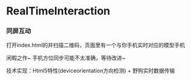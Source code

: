 # RealTimeInteraction

### 同屏互动<br/>
打开index.html的并扫描二维码，页面里有一个与你手机实时对应的模型手机


闲暇之作~
手机方位同步可能不太准确，等待改进~


技术实现：Html5特性(deviceorientation方向检测) + 野狗实时数据传输
